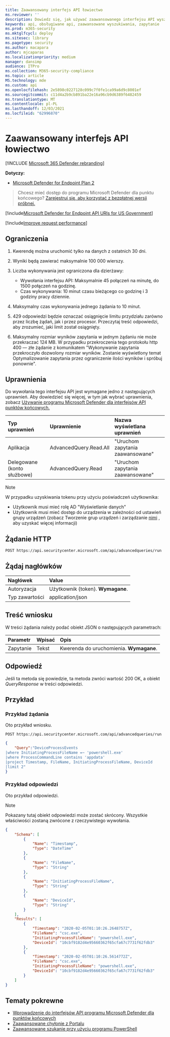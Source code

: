 ```yaml
---
title: Zaawansowany interfejs API łowiectwo
ms.reviewer: ''
description: Dowiedz się, jak używać zaawansowanego interfejsu API wyszukiwania do uruchamiania zaawansowanych zapytań w programie Microsoft Defender for Endpoint. Zapoznaj się z ograniczeniami i zobacz przykład.
keywords: api, obsługiwane api, zaawansowane wyszukiwania, zapytanie
ms.prod: m365-security
ms.mktglfcycl: deploy
ms.sitesec: library
ms.pagetype: security
ms.author: macapara
author: mjcaparas
ms.localizationpriority: medium
manager: dansimp
audience: ITPro
ms.collection: M365-security-compliance
ms.topic: article
MS.technology: mde
ms.custom: api
ms.openlocfilehash: 2e5898c0227128c099c7f0fe1ca99a6d9c8001ef
ms.sourcegitcommit: c11d4a2b9cb891ba22e16a96cb9d6389f6482459
ms.translationtype: MT
ms.contentlocale: pl-PL
ms.lasthandoff: 12/03/2021
ms.locfileid: "62996870"
---
```

# <a name="advanced-hunting-api"></a>Zaawansowany interfejs API łowiectwo

[!INCLUDE [Microsoft 365 Defender rebranding](../../includes/microsoft-defender.md)]


**Dotyczy:** 
- [Microsoft Defender for Endpoint Plan 2](https://go.microsoft.com/fwlink/p/?linkid=2154037)

> Chcesz mieć dostęp do programu Microsoft Defender dla punktu końcowego? [Zarejestruj się, aby korzystać z bezpłatnej wersji próbnej.](https://signup.microsoft.com/create-account/signup?products=7f379fee-c4f9-4278-b0a1-e4c8c2fcdf7e&ru=https://aka.ms/MDEp2OpenTrial?ocid=docs-wdatp-exposedapis-abovefoldlink)

[!include[Microsoft Defender for Endpoint API URIs for US Government](../../includes/microsoft-defender-api-usgov.md)]

[!include[Improve request performance](../../includes/improve-request-performance.md)]

## <a name="limitations"></a>Ograniczenia

1. Kwerendę można uruchomić tylko na danych z ostatnich 30 dni.

2. Wyniki będą zawierać maksymalnie 100 000 wierszy.

3. Liczba wykonywania jest ograniczona dla dzierżawy:
   - Wywołania interfejsu API: Maksymalnie 45 połączeń na minutę, do 1500 połączeń na godzinę.
   - Czas wykonywania: 10 minut czasu bieżącego co godzinę i 3 godziny pracy dziennie.

4. Maksymalny czas wykonywania jednego żądania to 10 minut.

5. 429 odpowiedzi będzie oznaczać osiągnięcie limitu przydziału zarówno przez liczbę żądań, jak i przez procesor. Przeczytaj treść odpowiedzi, aby zrozumieć, jaki limit został osiągnięty.

6. Maksymalny rozmiar wyników zapytania w jednym żądaniu nie może przekraczać 124 MB. W przypadku przekroczenia tego protokołu http 400 — złe żądanie z komunikatem "Wykonywanie zapytania przekroczyło dozwolony rozmiar wyników. Zostanie wyświetlony temat Optymalizowanie zapytania przez ograniczenie ilości wyników i spróbuj ponownie".

## <a name="permissions"></a>Uprawnienia

Do wywołania tego interfejsu API jest wymagane jedno z następujących uprawnień. Aby dowiedzieć się więcej, w tym jak wybrać uprawnienia, zobacz [Używanie programu Microsoft Defender dla interfejsów API punktów końcowych.](apis-intro.md)

Typ uprawnień|Uprawnienie|Nazwa wyświetlana uprawnień
:---|:---|:---
Aplikacja|AdvancedQuery.Read.All|"Uruchom zapytania zaawansowane"
Delegowane (konto służbowe)|AdvancedQuery.Read|"Uruchom zapytania zaawansowane"

> [!NOTE]
> W przypadku uzyskiwania tokenu przy użyciu poświadczeń użytkownika:
>
> - Użytkownik musi mieć rolę AD "Wyświetlanie danych"
> - Użytkownik musi mieć dostęp do urządzenia w zależności od ustawień grupy urządzeń (zobacz Tworzenie grup urządzeń i zarządzanie [nimi](machine-groups.md) , aby uzyskać więcej informacji)

## <a name="http-request"></a>Żądanie HTTP

```http
POST https://api.securitycenter.microsoft.com/api/advancedqueries/run
```

## <a name="request-headers"></a>Żądaj nagłówków

Nagłówek|Value
:---|:---
Autoryzacja|Użytkownik {token}. **Wymagane**.
Typ zawartości|application/json

## <a name="request-body"></a>Treść wniosku

W treści żądania należy podać obiekt JSON o następujących parametrach:

Parametr|Wpisać|Opis
:---|:---|:---
Zapytanie|Tekst|Kwerenda do uruchomienia. **Wymagane**.

## <a name="response"></a>Odpowiedź

Jeśli ta metoda się powiedzie, ta metoda zwróci wartość 200 OK, a obiekt _QueryResponse_ w treści odpowiedzi.

## <a name="example"></a>Przykład

### <a name="request-example"></a>Przykład żądania

Oto przykład wniosku.

```http
POST https://api.securitycenter.microsoft.com/api/advancedqueries/run
```

```json
{
    "Query":"DeviceProcessEvents
|where InitiatingProcessFileName =~ 'powershell.exe'
|where ProcessCommandLine contains 'appdata'
|project Timestamp, FileName, InitiatingProcessFileName, DeviceId
|limit 2"
}
```

### <a name="response-example"></a>Przykład odpowiedzi

Oto przykład odpowiedzi.

> [!NOTE]
> Pokazany tutaj obiekt odpowiedzi może zostać skrócony. Wszystkie właściwości zostaną zwrócone z rzeczywistego wywołania.

```json
{
    "Schema": [
        {
            "Name": "Timestamp",
            "Type": "DateTime"
        },
        {
            "Name": "FileName",
            "Type": "String"
        },
        {
            "Name": "InitiatingProcessFileName",
            "Type": "String"
        },
        {
            "Name": "DeviceId",
            "Type": "String"
        }
    ],
    "Results": [
        {
            "Timestamp": "2020-02-05T01:10:26.2648757Z",
            "FileName": "csc.exe",
            "InitiatingProcessFileName": "powershell.exe",
            "DeviceId": "10cbf9182d4e95660362f65cfa67c7731f62fdb3"
        },
        {
            "Timestamp": "2020-02-05T01:10:26.5614772Z",
            "FileName": "csc.exe",
            "InitiatingProcessFileName": "powershell.exe",
            "DeviceId": "10cbf9182d4e95660362f65cfa67c7731f62fdb3"
        }
    ]
}
```

## <a name="related-topics"></a>Tematy pokrewne

- [Wprowadzenie do interfejsów API programu Microsoft Defender dla punktów końcowych](apis-intro.md)
- [Zaawansowane chyłonie z Portalu](advanced-hunting-query-language.md)
- [Zaawansowane szukanie przy użyciu programu PowerShell](run-advanced-query-sample-powershell.md)
